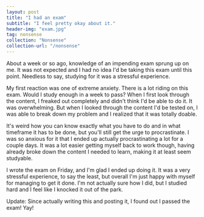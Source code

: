 ```yaml
---
layout: post
title: "I had an exam"
subtitle: "I feel pretty okay about it."
header-img: "exam.jpg"
tag: nonsense
collection: "Nonsense"
collection-url: "/nonsense"
---
```


About a week or so ago, knowledge of an impending exam sprung up on me. It was not expected and I had no idea I'd be taking this exam until this point. Needless to say, studying for it was a stressful experience.

My first reaction was one of extreme anxiety. There is a lot riding on this exam. Would I study enough in a week to pass? When I first look through the content, I freaked out completely and didn't think I'd be able to do it. It was overwhelming. But when I looked through the content I'd be tested on, I was able to break down my problem and I realized that it was totally doable. 

It's weird how you can know exactly what you have to do and in what timeframe it has to be done, but you'll still get the urge to procrastinate. I was so anxious for it that I ended up actually procrastinating a lot for a couple days. It was a lot easier getting myself back to work though, having already broke down the content I needed to learn, making it at least seem studyable.

I wrote the exam on Friday, and I'm glad I ended up doing it. It was a very stressful experience, to say the least, but overall I'm just happy with myself for managing to get it done. I'm not actually sure how I did, but I studied hard and I feel like I knocked it out of the park.

Update: Since actually writing this and posting it, I found out I passed the exam! Yay!
